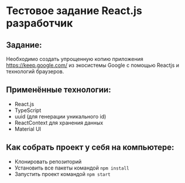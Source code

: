 # Тестовое задание React.js разработчик

## Задание:

Необходимо создать упрощенную копию приложения https://keep.google.com/ из экосистемы Google с помощью Reactjs и технологий браузеров. 

## Применённые технологии:

- React.js
- TypeScript
- uuid (для генерации уникального id)
- ReactContext для хранения данных
- Material UI

## Как собрать проект у себя на компьютере:

- Клонировать репозиторий
- Установить все пакеты командой `npm install`
- Запустить проект командой `npm start`
